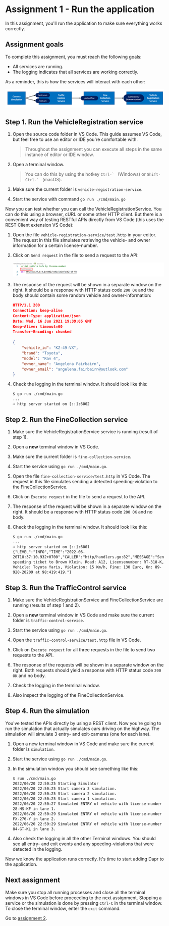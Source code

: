 # Assignment 1 - Run the application

In this assignment, you'll run the application to make sure everything works correctly.

## Assignment goals

To complete this assignment, you must reach the following goals:

- All services are running.
- The logging indicates that all services are working correctly.

As a reminder, this is how the services will interact with each other:

<img src="../img/services.png" style="zoom: 67%;" />

## Step 1. Run the VehicleRegistration service

1. Open the source code folder in VS Code. This guide assumes VS Code, but feel free to use an editor or IDE you're comfortable with.

   > Throughout the assignment you can execute all steps in the same instance of editor or IDE window.

1. Open a terminal window.

   > You can do this by using the hotkey ``Ctrl-` `` (Windows) or ``Shift-Ctrl-` `` (macOS).

1. Make sure the current folder is `vehicle-registration-service`.

1. Start the service with command `go run ./cmd/main.go`

Now you can test whether you can call the VehicleRegistrationService. You can do this using a browser, cURL or some
other HTTP client. But there is a convenient way of testing RESTful APIs directly from VS Code (this uses the REST
Client extension VS Code):

1. Open the file `vehicle-registration-service/test.http` in your editor. The request in this file simulates retrieving the vehicle- and owner information for a certain license-number.

2. Click on `Send request` in the file to send a request to the API:

   ![REST client](../img/rest-client.png)

3. The response of the request will be shown in a separate window on the right. It should be a response with HTTP
   status code `200 OK` and the body should contain some random vehicle and owner-information:

   ```json
   HTTP/1.1 200 
   Connection: keep-alive
   Content-Type: application/json
   Date: Wed, 16 Jun 2021 19:39:05 GMT
   Keep-Alive: timeout=60
   Transfer-Encoding: chunked
   
   {
       "vehicle_id": "KZ-49-VX",
       "brand": "Toyota",
       "model": "Rav 4",
       "owner_name": "Angelena Fairbairn",
       "owner_email": "angelena.fairbairn@outlook.com"
   }
   ```

4. Check the logging in the terminal window. It should look like this:

   ```console
   $ go run ./cmd/main.go 
   ...
   ⇨ http server started on [::]:6002
   ```

## Step 2. Run the FineCollection service

1. Make sure the VehicleRegistrationService service is running (result of step 1).

1. Open a **new** terminal window in VS Code.

1. Make sure the current folder is `fine-collection-service`.

1. Start the service using `go run ./cmd/main.go`.

1. Open the file `fine-collection-service/test.http` in VS Code. The request in this file simulates sending a detected speeding-violation to the FineCollectionService.

1. Click on `Execute request` in the file to send a request to the API.

1. The response of the request will be shown in a separate window on the right. It should be a response with HTTP status code `200 OK` and no body.

1. Check the logging in the terminal window. It should look like this:

   ```console
   $ go run ./cmd/main.go
   ...
   ⇨ http server started on [::]:6001
   {"LEVEL":"INFO","TIME":"2022-06-20T18:37:10.932+0700","CALLER":"http/handlers.go:82","MESSAGE":"Sent speeding ticket to Brown Klein. Road: A12, Licensenumber: RT-318-K, Vehicle: Toyota Yaris, Violation: 15 Km/h, Fine: 130 Euro, On: 89-920-20209 at 98:419:419."}
   ```

## Step 3. Run the TrafficControl service

1. Make sure the VehicleRegistrationService and FineCollectionService are running (results of step 1 and 2).

1. Open a **new** terminal window in VS Code and make sure the current folder is `traffic-control-service`.

1. Start the service using `go run ./cmd/main.go`.

1. Open the `traffic-control-service/test.http` file in VS Code.

1. Click on `Execute request` for all three requests in the file to send two requests to the API.

1. The response of the requests will be shown in a separate window on the right. Both requests should yield a response
   with HTTP status code `200 OK` and no body.

1. Check the logging in the terminal window.

1. Also inspect the logging of the FineCollectionService.

## Step 4. Run the simulation

You've tested the APIs directly by using a REST client. Now you're going to run the simulation that actually simulates
cars driving on the highway. The simulation will simulate 3 entry- and exit-cameras (one for each lane).

1. Open a new terminal window in VS Code and make sure the current folder is `simulation`.


1. Start the service using `go run ./cmd/main.go`.

1. In the simulation window you should see something like this:

   ```console
   $ run ./cmd/main.go
   2022/06/20 22:50:25 Starting Simulator
   2022/06/20 22:50:25 Start camera 3 simulation.
   2022/06/20 22:50:25 Start camera 2 simulation.
   2022/06/20 22:50:25 Start camera 1 simulation.
   2022/06/20 22:50:27 Simulated ENTRY of vehicle with license-number 28-HS-KF in lane 1.
   2022/06/20 22:50:29 Simulated ENTRY of vehicle with license-number FX-276-Y in lane 2.
   2022/06/20 22:50:29 Simulated ENTRY of vehicle with license-number 84-GT-KL in lane 3.
   ```

1. Also check the logging in all the other Terminal windows. You should see all entry- and exit events and any 
speeding-violations that were detected in the logging.

Now we know the application runs correctly. It's time to start adding Dapr to the application.

## Next assignment

Make sure you stop all running processes and close all the terminal windows in VS Code before proceeding to the next
assignment. Stopping a service or the simulation is done by pressing `Ctrl-C` in the terminal window. To close the
terminal window, enter the `exit` command.

Go to [assignment 2](../Assignment02/step-by-step-golang.md).